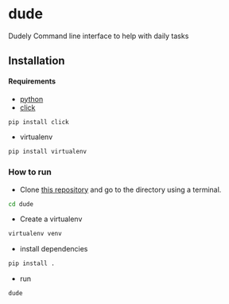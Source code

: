 # dude
Dudely Command line interface to help with daily tasks

## Installation
#### Requirements
- [python](https://www.python.org/downloads/)
- [click](https://github.com/pallets/click)  
```bash
pip install click  
```
- virtualenv  
```bash
pip install virtualenv  
```

### How to run
- Clone [this repository](https://github.com/dude-cli/dude) and go to the directory using a terminal.  
```bash
cd dude  
```
- Create a virtualenv  
```bash
virtualenv venv  
```
- install dependencies  
```bash
pip install .  
```
- run  
```bash
dude
```
